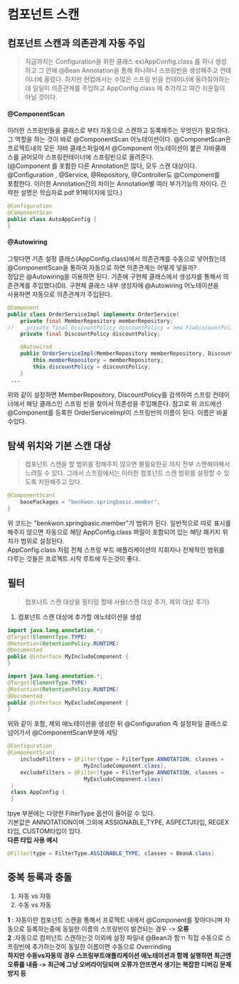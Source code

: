 # 컴포넌트 스캔  

## 컴포넌트 스캔과 의존관계 자동 주입
> 지금까지는 Configuration을 위한 클래스 ex)AppConfig.class 를 하나 생성하고 그 안에 @Bean Annotation을 통해
하나하나 스프링빈을 생성해주고 컨테이너에 올렸다. 하지만 현업에서는 수많은 스프링 빈을 컨테이너에 올려줘야하는데 일일이 의존관계를 주입하고
AppConfig.class 에 추가하고 여간 쉬운일이 아닐 것이다.  

#### @ComponentScan
이러한 스프링빈들을 클래스로 부터 자동으로 스캔하고 등록해주는 무엇인가 필요하다.  
그 역할을 하는 것이 바로 @ComponentScan 어노테이션이다. @ComponetScan은 프로젝트내의 모든 자바 클래스파일에서 @Component 어노테이션이 붙은 자바클래스를
긁어모아 스프링컨테이너에 스프링빈으로 올려준다.  
(@Component 를 포함한 다른 Annotation은 많다, 모두 스캔 대상이다. @Configuration , @Service, @Repository, @Controller도 @Component를   
포함한다. 이러한 Annotation간의 차이는 Annotation별 여러 부가기능의 차이다. 간략한 설명은 학습자료 pdf 91페이지에 있다.)

```java
@Configuration
@ComponentScan
public class AutoAppConfig {
}
```

#### @Autowiring
그렇다면 기존 설정 클래스(AppConfig.class)에서 의존관계를 수동으로 넣어줬는데  @ComponentScan을 통하여 자동으로 하면 의존관계는 어떻게 넣을까?   
정답은 @Autowiring을 이용하면 된다. 기존에 구현체 클래스에서 생성자를 통해서 의존관계를 주입했다(DI). 구현체 클래스 내부 생성자에 @Autowiring 어노테이션을  
사용하면 자동으로 의존관계가 주입된다.

```java
@Component
public class OrderServiceImpl implements OrderService{
    private final MemberRepository memberRepository;
//    private final DiscountPolicy discountPolicy = new FixDiscountPolicy();
    private final DiscountPolicy discountPolicy;

    @Autowired
    public OrderServiceImpl(MemberRepository memberRepository, DiscountPolicy discountPolicy) {
        this.memberRepository = memberRepository;
        this.discountPolicy = discountPolicy;
    }
 ...
```
위와 같이 설정하면 MemberRepository, DiscountPolicy를 검색하여 스프링 컨테이너에서 해당 클래스인 스프링 빈을 찾아서 의존성을 주입해준다.
참고로 위 코드에선 @Component를 등록한 OrderServiceImpl이 스프링빈의 이름이 된다. 이름은 바꿀수있다.


## 탐색 위치와 기본 스캔 대상
> 컴포넌트 스캔을 할 범위를 정해주지 않으면 불필요한곳 까지 전부 스캔해야해서 느려질 수 있다. 그래서 스프링에서는 이러한 컴포넌트 스캔 범위를 설정할 수 있도록 지원해주고 있다.   

```java
@ComponentScan(
    basePackages = "benkwon.springbasic.member",
}
```


위 코드는 "benkwon.springbasic.member"가 범위가 된다.
일반적으로 따로 표시를 해주지 않으면 자동으로 해당 AppConfig.class 파일이 포함되어 있는 해당 패키지 위치가 범위로 설정된다.   
AppConfig.class 처럼 전체 스프링 부트 애플리케이션의 지휘자나 전체적인 범위를 다루는 것들은 프로젝트 시작 루트에 두는것이 좋다.


## 필터
> 컴포너트 스캔 대상을 필터링 할때 사용(스캔 대상 추가, 제외 대상 추가)

1. 컴포넌트 스캔 대상에 추가할 애노테이션을 생성
```java
import java.lang.annotation.*;
@Target(ElementType.TYPE)
@Retention(RetentionPolicy.RUNTIME)
@Documented
public @interface MyIncludeComponent {
}
```
```java
import java.lang.annotation.*;
@Target(ElementType.TYPE)
@Retention(RetentionPolicy.RUNTIME)
@Documented
public @interface MyExcludeComponent {
}
```

위와 같이 포함, 제외 애노테이션을 생성한 뒤 @Configuration 즉 설정파일 클래스로 넘어가서 @ComponentScan부분에 세팅
```java
@Configuration
@ComponentScan(
    includeFilters = @Filter(type = FilterType.ANNOTATION, classes =
                        MyIncludeComponent.class),
    excludeFilters = @Filter(type = FilterType.ANNOTATION, classes =
                        MyExcludeComponent.class)
 )
 class AppConfig {
 }
```

tpye 부분에는 다양한 FilterType 옵션이 들어갈 수 있다.  
기본값은 ANNOTATION이며 그외에 ASSIGNABLE_TYPE, ASPECTJ타입, REGEX 타입, CUSTOM타입이 있다.  
**다른 타입 사용 예시**
```java
@Filter(type = FilterType.ASSIGNABLE_TYPE, classes = BeanA.class)
```


## 중복 등록과 충돌
1. 자동 vs 자동 
2. 수동 vs 자동

**1** : 자동이란 컴포넌트 스캔을 통해서 프로젝트 내에서 @Component를 찾아다니며 자동으로 등록하는중에 동일한 이름의 스프링빈이 발견되는 경우 -> **오류**   
**2** :자동으로 컴퍼넌트 스캔하는것 이외에 설정 파일내 @Bean과 함ㄲ 직접 수동으로 스프링빈에 추가하는것이 동일한 이름이면 수동으로 Overrinding   
**하지만 수동vs자동의 경우 스프링부트애플리케이션 애노테이션과 함께 실행하면 최근엔 오류를 내줌 
-> 최근에 그냥 오버라이딩되며 오류가 안뜨면서 생기는 복잡한 디버깅 문제 방지 등**
